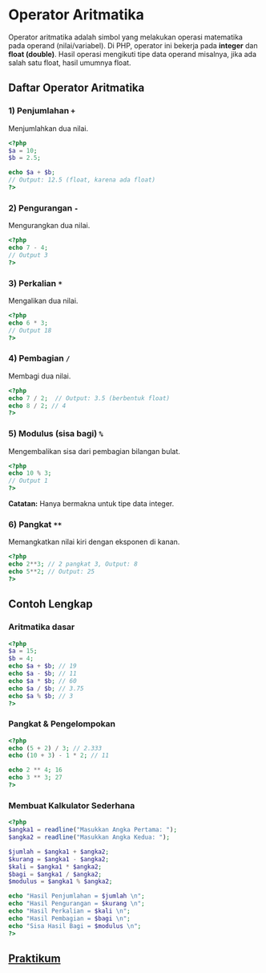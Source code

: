 # Operator Aritmatika

Operator aritmatika adalah simbol yang melakukan operasi matematika pada operand (nilai/variabel). Di PHP, operator ini bekerja pada **integer** dan **float (double)**. Hasil operasi mengikuti tipe data operand misalnya, jika ada salah satu float, hasil umumnya float.

## Daftar Operator Aritmatika

### 1) Penjumlahan `+`

Menjumlahkan dua nilai.

```php
<?php
$a = 10;
$b = 2.5;

echo $a + $b;
// Output: 12.5 (float, karena ada float)
?>
```

### 2) Pengurangan `-`

Mengurangkan dua nilai.

```php
<?php
echo 7 - 4;
// Output 3
?>
```

### 3) Perkalian `*`

Mengalikan dua nilai.

```php
<?php
echo 6 * 3;
// Output 18
?>
```

### 4) Pembagian `/`

Membagi dua nilai.

```php
<?php
echo 7 / 2;  // Output: 3.5 (berbentuk float)
echo 8 / 2; // 4
?>
```

### 5) Modulus (sisa bagi) `%`

Mengembalikan sisa dari pembagian bilangan bulat.

```php
<?php
echo 10 % 3;
// Output 1
?>
```

**Catatan:** Hanya bermakna untuk tipe data integer.

### 6) Pangkat `**`

Memangkatkan nilai kiri dengan eksponen di kanan.

```php
<?php
echo 2**3; // 2 pangkat 3, Output: 8
echo 5**2; // Output: 25
?>
```

## Contoh Lengkap

### Aritmatika dasar

```php
<?php
$a = 15;
$b = 4;
echo $a + $b; // 19
echo $a - $b; // 11
echo $a * $b; // 60
echo $a / $b; // 3.75
echo $a % $b; // 3
?>
```

### Pangkat & Pengelompokan

```php
<?php
echo (5 + 2) / 3; // 2.333
echo (10 + 3) - 1 * 2; // 11

echo 2 ** 4; 16
echo 3 ** 3; 27
?>
```

### Membuat Kalkulator Sederhana

```php
<?php
$angka1 = readline("Masukkan Angka Pertama: ");
$angka2 = readline("Masukkan Angka Kedua: ");

$jumlah = $angka1 + $angka2;
$kurang = $angka1 - $angka2;
$kali = $angka1 * $angka2;
$bagi = $angka1 / $angka2;
$modulus = $angka1 % $angka2;

echo "Hasil Penjumlahan = $jumlah \n";
echo "Hasil Pengurangan = $kurang \n";
echo "Hasil Perkalian = $kali \n";
echo "Hasil Pembagian = $bagi \n";
echo "Sisa Hasil Bagi = $modulus \n";
?>
```

## [Praktikum](/materi/011/praktikum-operator-aritmatika.md)

